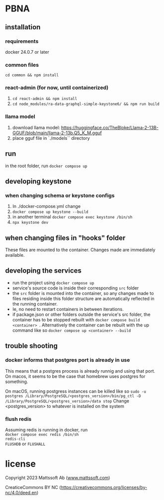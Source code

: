 # PBNA

## installation

### requirements
docker 24.0.7 or later

### common files
`cd common && npm install`

### react-admin (for now, until containerized)
1. `cd react-admin && npm install`
2. `cd node_modules/ra-data-graphql-simple-keystone6/ && npm run build`

### llama model
1. download llama model: https://huggingface.co/TheBloke/Llama-2-13B-GGUF/blob/main/llama-2-13b.Q5_K_M.gguf  
2. place gguf file in `./models`` directory  

## run
in the root folder, run `docker compose up`

## developing keystone

### when changing schema or keystone configs
1. In ./docker-compose.yml change 
1. `docker compose up keystone --build`
2. in another terminal `docker compose exec keystone /bin/sh`
3. `npx keystone dev`

## when changing files in "hooks" folder
These files are mounted to the container. Changes made are immediately available. 


## developing the services
- run the project using `docker compose up`
- service's source code is inside their corresponding `src` folder
- the `src` folder is mounted into the container, so any changes made to files residing inside this folder structure
  are automatically reflected in the running container.
- Ie, no need to restart containers in between iterations.
- if package.json or other folders outside the service's src folder, the container has to be stopped rebuilt with `docker compose build <container> `. Alternatively the container can be rebuilt with the up command like so `docker compose up <container> --build`


## trouble shooting

### docker informs that postgres port is already in use
This means that a postgres process is already runnig and using that port. On macos, it seems to be 
the case that homebrew uses postgres for something.

On macOS, running postgress instances can be killed like so
`sudo -u postgres /Library/PostgreSQL/<postgres_version>/bin/pg_ctl -D /Library/PostgreSQL/<postgres_version>/data stop`
Change <postgres_version> to whatever is installed on the system


### flush redis
Assuming redis is running in docker, run  
`docker compose exec redis /bin/sh`  
`redis-cli`  
`FLUSHDB` or `FLUSHALL`


# license
Copyright 2023 Mattssoft Ab (www.mattssoft.com)

CreaticeCommons BY NC 
(https://creativecommons.org/licenses/by-nc/4.0/deed.en)
